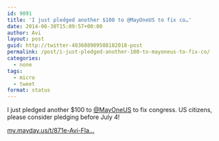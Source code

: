 ```yaml
---
id: 9091
title: 'I just pledged another $100 to @MayOneUS to fix co…'
date: 2014-06-30T15:09:57+00:00
author: Avi
layout: post
guid: http://twitter-483688909508182018-post
permalink: /post/i-just-pledged-another-100-to-mayoneus-to-fix-co/
categories:
  - none
tags:
  - micro
  - tweet
format: status
---
```

I just pledged another $100 to [@MayOneUS](http://twitter.com/MayOneUS) to fix congress. US citizens, please consider pledging before July 4!

[my.mayday.us/t/871e-Avi-Fla…](https://my.mayday.us/t/871e-Avi-Flax/)